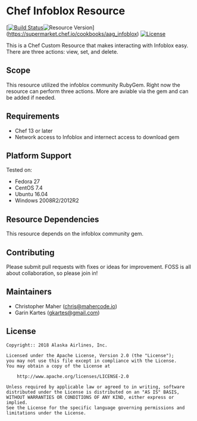 # Chef Infoblox Resource

[[![Build Status](https://travis-ci.org/AlaskaAirlines/aag_infoblox.svg?branch=master)](https://travis-ci.org/AlaskaAirlines/aag_infoblox)![Resource Version](https://img.shields.io/badge/Resource-0.1.0-blue.svg)](https://supermarket.chef.io/cookbooks/aag_infoblox) [![License](https://img.shields.io/badge/License-Apache%202.0-brightgreen.svg)](https://choosealicense.com/licenses/apache-2.0)

This is a Chef Custom Resource that makes interacting with Infoblox easy. There are three actions: view, set, and
delete. 

## Scope

This resource utilized the infoblox community RubyGem. Right now the resource can perform three actions. More are
aviable via the gem and can be added if needed.

## Requirements

- Chef 13 or later
- Network access to Infoblox and internect access to download gem

## Platform Support

Tested on:
- Fedora 27
- CentOS 7.4
- Ubuntu 16.04
- Windows 2008R2/2012R2

## Resource Dependencies

This resource depends on the infoblox community gem. 

## Contributing

Please submit pull requests with fixes or ideas for improvement. FOSS is all about collaboration, so please join in!

## Maintainers

- Christopher Maher ([chris@mahercode.io](mailto:chris@mahercode.io))
- Garin Kartes ([gkartes@gmail.com](mailto:gkartes@gmail.com))

## License
```text 
Copyright:: 2018 Alaska Airlines, Inc.

Licensed under the Apache License, Version 2.0 (the "License");
you may not use this file except in compliance with the License.
You may obtain a copy of the License at

    http://www.apache.org/licenses/LICENSE-2.0

Unless required by applicable law or agreed to in writing, software
distributed under the License is distributed on an "AS IS" BASIS,
WITHOUT WARRANTIES OR CONDITIONS OF ANY KIND, either express or implied.
See the License for the specific language governing permissions and
limitations under the License.
```
